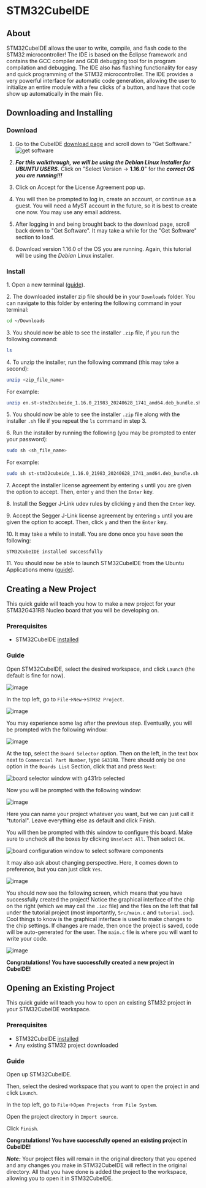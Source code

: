 # STM32CubeIDE

## About

STM32CubeIDE allows the user to write, compile, and flash code to the STM32 microcontroller! The IDE
is based on the Eclipse framework and contains the GCC compiler and GDB debugging tool for in
program compilation and debugging. The IDE also has flashing functionality for easy and quick
programming of the STM32 microcontroller. The IDE provides a very powerful interface for automatic
code generation, allowing the user to initialize an entire module with a few clicks of a button, and
have that code show up automatically in the main file.

## Downloading and Installing

### Download

1. Go to the CubeIDE [download page](https://www.st.com/en/development-tools/stm32cubeide.html) and scroll down to "Get Software."
   ![get software](get-software.webp)

2. **_For this walkthrough, we will be using the <em>Debian</em> Linux installer for UBUNTU USERS._**
   Click on "Select Version &rarr; **1.16.0**" for the **_correct OS you are running!!!_**

3. Click on Accept for the License Agreement pop up.

4. You will then be prompted to log in, create an account, or continue as a guest. You will need a
   MyST account in the future, so it is best to create one now. You may use any email address.

5. After logging in and being brought back to the download page, scroll back down to "Get Software".
   It may take a while for the "Get Software" section to load.

6. Download version 1.16.0 of the OS you are running. Again, this tutorial will be using the <em>Debian</em>
   Linux installer.

### Install

1\. Open a new terminal ([guide](https://www.howtogeek.com/686955/how-to-launch-a-terminal-window-on-ubuntu-linux/)).

2\. The downloaded installer zip file should be in your `Downloads` folder. You can navigate to this
folder by entering the following command in your terminal:

```sh
cd ~/Downloads
```

3\. You should now be able to see the installer `.zip` file, if you run the following command:

```sh
ls
```

4\. To unzip the installer, run the following command (this may take a second):

```sh
unzip <zip_file_name>
```

For example:

```sh
unzip en.st-stm32cubeide_1.16.0_21983_20240628_1741_amd64.deb_bundle.sh.zip
```

5\. You should now be able to see the installer `.zip` file along with the installer `.sh` file if
you repeat the `ls` command in step 3.

6\. Run the installer by running the following (you may be prompted to enter your password):

```sh
sudo sh <sh_file_name>
```

For example:

```sh
sudo sh st-stm32cubeide_1.16.0_21983_20240628_1741_amd64.deb_bundle.sh
```

7\. Accept the installer license agreement by entering `s` until you are given the option to accept.
Then, enter `y` and then the `Enter` key.

8\. Install the Segger J-Link udev rules by clicking `y` and then the `Enter` key.

9\. Accept the Segger J-Link license agreement by entering `s` until you are given the option to accept.
Then, click `y` and then the `Enter` key.

10\. It may take a while to install. You are done once you have seen the following:

```
STM32CubeIDE installed successfully
```

11\. You should now be able to launch STM32CubeIDE from the Ubuntu Applications menu ([guide](https://help.ubuntu.com/stable/ubuntu-help/shell-apps-open.html.en)).

## Creating a New Project

This quick guide will teach you how to make a new project for your STM32G431RB Nucleo board that you
will be developing on.

### Prerequisites

- STM32CubeIDE [installed](../stm32cubeide/index.md)

### Guide

Open STM32CubeIDE, select the desired workspace, and click `Launch` (the default is fine for now).

![image](https://user-images.githubusercontent.com/71603173/186999707-e8a45808-e55b-4859-a797-41e1fe225b05.png)

In the top left, go to `File`&#8594;`New`&#8594;`STM32 Project`.

![image](https://user-images.githubusercontent.com/71603173/186999816-2f289e9c-ebd2-4c3b-ae86-8a29d061ab75.png)

You may experience some lag after the previous step. Eventually, you will be prompted with the following window:

![image](https://user-images.githubusercontent.com/71603173/186999915-d8197e0a-cf00-43e0-a8ce-7c13c3039615.png)

At the top, select the `Board Selector` option.
Then on the left, in the text box next to `Commercial Part Number`, type `G431RB`.
There should only be one option in the `Boards List` Section, click that and press `Next`:

![board selector window with g431rb selected](board-select.webp)

Now you will be prompted with the following window:

![image](https://user-images.githubusercontent.com/71603173/187000137-4465eb7f-d7b6-4ec2-8986-57e7c16f9a14.png)

Here you can name your project whatever you want, but we can just call it "tutorial". Leave everything else as default and click Finish.

You will then be prompted with this window to configure this board. Make sure to uncheck all the
boxes by clicking `Unselect All`. Then select `OK`.

![board configuration window to select software components](board-config.webp)

It may also ask about changing perspective. Here, it comes down to preference, but you can just click `Yes`.

![image](https://user-images.githubusercontent.com/71603173/187000255-967961b9-7b45-4d6f-b0ca-4bb18dbb7210.png)

You should now see the following screen, which means that you have successfully created the project!
Notice the graphical interface of the chip on the right (which we may call the `.ioc` file) and the
files on the left that fall under the tutorial project (most importantly, `Src/main.c` and
`tutorial.ioc`). Cool things to know is the graphical interface is used to make changes to the chip
settings. If changes are made, then once the project is saved, code will be auto-generated for the
user. The `main.c` file is where you will want to write your code.

![image](https://user-images.githubusercontent.com/71603173/187000579-18856eed-e151-4cc7-a5d3-f419b2eff41e.png)

**Congratulations! You have successfully created a new project in CubeIDE!**

## Opening an Existing Project

This quick guide will teach you how to open an existing STM32 project in your STM32CubeIDE workspace.

### Prerequisites

- STM32CubeIDE [installed](#install)
- Any existing STM32 project downloaded

### Guide

Open up STM32CubeIDE.

Then, select the desired workspace that you want to open the project in and click `Launch`.

In the top left, go to `File`&#8594;`Open Projects from File System`.

Open the project directory in `Import source`.

Click `Finish`.

**Congratulations! You have successfully opened an existing project in CubeIDE!**

**_Note:_** Your project files will remain in the original directory that you opened
and any changes you make in STM32CubeIDE will reflect in the original directory.
All that you have done is added the project to the workspace, allowing you to
open it in STM32CubeIDE.
